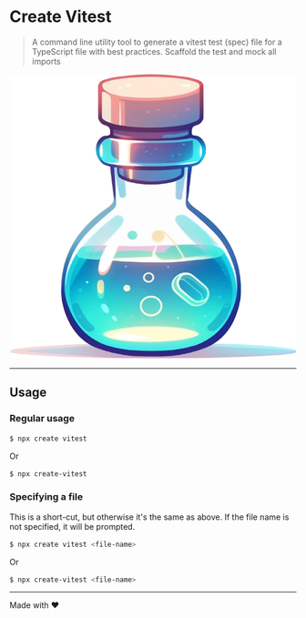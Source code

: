 # Create Vitest

> A command line utility tool to generate a vitest test (spec) file for a TypeScript file with best practices. Scaffold the test and mock all imports

<p align="center">
    <img src="./assets/logo.png" width="100%" height="500" />
</p>

---

## Usage

### Regular usage

```bash
$ npx create vitest
```

Or

```bash
$ npx create-vitest
```

### Specifying a file

This is a short-cut, but otherwise it's the same as above. If the file name is not specified, it will be prompted.

```bash
$ npx create vitest <file-name>
```

Or

```bash
$ npx create-vitest <file-name>
```

---

Made with ❤️
